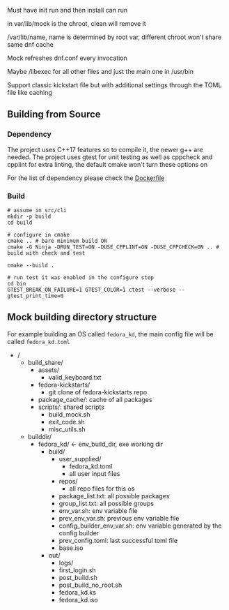 Must have init run and then install can run

in var/lib/mock is the chroot, clean will remove it

/var/lib/name, name is determined by root var, different chroot won't share same dnf cache

Mock refreshes dnf.conf every invocation

Maybe /libexec for all other files and just the main one in /usr/bin

Support classic kickstart file but with additional settings through the TOML file like caching

## Building from Source

### Dependency

The project uses C++17 features so to compile it, the newer g++ are needed. The project uses gtest for unit testing as well as cppcheck and cpplint for extra linting, the default cmake won't turn these options on

For the list of dependency please check the [Dockerfile](./Dockerfile)

### Build

```shell
# assume in src/cli
mkdir -p build
cd build

# configure in cmake
cmake .. # bare minimum build OR
cmake -G Ninja -DRUN_TEST=ON -DUSE_CPPLINT=ON -DUSE_CPPCHECK=ON .. # build with check and test

cmake --build .

# run test it was enabled in the configure step
cd bin
GTEST_BREAK_ON_FAILURE=1 GTEST_COLOR=1 ctest --verbose --gtest_print_time=0
```

## Mock building directory structure

For example building an OS called ```fedora_kd```, the main config file will be called ```fedora_kd.toml```

- /
  - build_share/
    - assets/
      - valid_keyboard.txt
    - fedora-kickstarts/
        - git clone of fedora-kickstarts repo
    - package_cache/: cache of all packages
    - scripts/: shared scripts
        - build_mock.sh
        - exit_code.sh
        - misc_utils.sh
  - builddir/
    - fedora_kd/ <- env_build_dir, exe working dir
      - build/
        - user_supplied/
            - fedora_kd.toml
            - all user input files
        - repos/
            - all repo files for this os
        - package_list.txt: all possible packages
        - group_list.txt: all possible groups
        - env_var.sh: env variable file
        - prev_env_var.sh: previous env variable file
        - config_builder_env_var.sh: env variable generated by the config builder
        - prev_config.toml: last successful toml file
        - base.iso
      - out/
        - logs/
        - first_login.sh
        - post_build.sh
        - post_build_no_root.sh
        - fedora_kd.ks
        - fedora_kd.iso